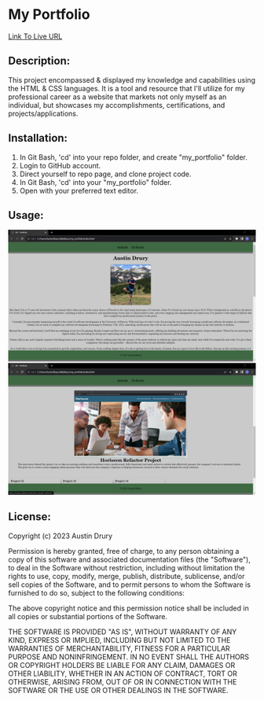 # My Portfolio

[Link To Live URL](https://ausdru.github.io/my_portfolio/)

## Description:
This project encompassed & displayed my knowledge and capabilities using the HTML & CSS languages. It is a tool and resource that I'll utilize for my professional career as a website that markets not only myself as an individual, but showcases my accomplishments, certifications, and projects/applications.

## Installation:
1. In Git Bash, 'cd' into your repo folder, and create "my_portfolio" folder.
2. Login to GitHub account.
3. Direct yourself to repo page, and clone project code.
4. In Git Bash, 'cd' into your "my_portfolio" folder.
5. Open with your preferred text editor.

## Usage:
![top](https://github.com/ausdru/my_portfolio/blob/main/assets/SS1.png)
![bottom](https://github.com/ausdru/my_portfolio/blob/main/assets/SS2.png)

## License:
Copyright (c) 2023 Austin Drury

Permission is hereby granted, free of charge, to any person obtaining a copy
of this software and associated documentation files (the "Software"), to deal
in the Software without restriction, including without limitation the rights
to use, copy, modify, merge, publish, distribute, sublicense, and/or sell
copies of the Software, and to permit persons to whom the Software is
furnished to do so, subject to the following conditions:

The above copyright notice and this permission notice shall be included in all
copies or substantial portions of the Software.

THE SOFTWARE IS PROVIDED "AS IS", WITHOUT WARRANTY OF ANY KIND, EXPRESS OR
IMPLIED, INCLUDING BUT NOT LIMITED TO THE WARRANTIES OF MERCHANTABILITY,
FITNESS FOR A PARTICULAR PURPOSE AND NONINFRINGEMENT. IN NO EVENT SHALL THE
AUTHORS OR COPYRIGHT HOLDERS BE LIABLE FOR ANY CLAIM, DAMAGES OR OTHER
LIABILITY, WHETHER IN AN ACTION OF CONTRACT, TORT OR OTHERWISE, ARISING FROM,
OUT OF OR IN CONNECTION WITH THE SOFTWARE OR THE USE OR OTHER DEALINGS IN THE
SOFTWARE.